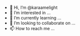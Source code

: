 - 👋 Hi, I’m @karaamelight
- 👀 I’m interested in ...
- 🌱 I’m currently learning ...
- 💞️ I’m looking to collaborate on ...
- 📫 How to reach me ...

<!---
karaamelight/karaamelight is a ✨ special ✨ repository because its `README.md` (this file) appears on your GitHub profile.
You can click the Preview link to take a look at your changes.
--->
